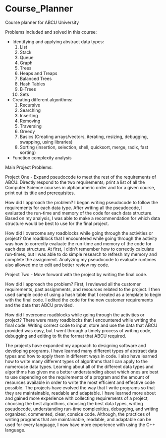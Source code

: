 # Course_Planner
Course planner for ABCU University 

Problems included and solved in this course:
- Identifying and applying abstract data types:
  1. List
  2. Stack
  3. Queue
  4. Graph
  5. Trees
  6. Heaps and Treaps
  7. Balanced Trees
  8. Hash Tables
  9. B-Trees
  10. Sets
- Creating different algorithms:
  1. Recursive
  2. Searching
  3. Inserting
  4. Removing
  5. Traversing
  7. Greedy
  8. Basics (Creating arrays/vectors, iterating, resizing, debugging, swapping, using libraries)
  9. Sorting (insertion, selection, shell, quicksort, merge, radix, fast sorting)
- Function complexity analysis

Main Project Problems:

Project One -
Expand pseudocode to meet the rest of the requirements of ABCU. Directly respond to the two requirements; print a list of all the Computer Science courses in alphanumeric order and for a given course, print out its title and prerequisites.

How did I approach the problem?
I began writing pseudocode to follow the requirements for each data type. After writing all the pseudocode, I evaluated the run-time and memory of the code for each data structure. Based on my analysis, I was able to make a recommendation for which data structure would be best to use for the final project.

How did I overcome any roadblocks while going through the activities or project?
One roadblock that I encountered while going through the activity was how to correctly evaluate the run-time and memory of the code for each data structure. At first, I didn't remember how to correctly calculate run-times, but I was able to do simple research to refresh my memory and complete the assignment. Analyzing my pseudocode to evaluate runtimes also allowed me to edit and better review my code.

Project Two -
Move forward with the project by writing the final code.

How did I approach the problem?
First, I reviewed all the customer requirements, past assignments, and resources related to the project. I then used sample code of using a hash table that I created as a template to begin with the final code. I edited the code for the new customer requirements and the data that ABCU provided.

How did I overcome roadblocks while going through the activities or project?
There were many roadblocks that I encountered while writing the final code. Writing correct code to input, store and use the data that ABCU provided was easy, but I went through a timely process of writing code, debugging and editing to fit the format that ABCU required. 

The projects have expanded my approach to designing software and developing programs. I have learned many different types of abstract data types and how to apply them in different ways in code. I also have learned how to write many different types of algorithms that I can apply to the numerouse data types. Learning about all of the different data types and algorithms has given me a better understanding about which ones are best to use depending on the requirements of a program and the amount of resources available in order to write the most efficient and effective code possible. The projects have evolved the way that I write programs so that they are maintainable, readable and adaptable. I have learned more about and gained more experience with collecting requirements of a project, choosing the best algorithms, choosing the best data types, writing pseudocode, understanding run-time complexities, debugging, and writing organized, commented, clear, consice code. Although, the practices of writing programs that are maintainable, readable, and adaptable can be used for every language, I now have more experience with using the C++ language. 
